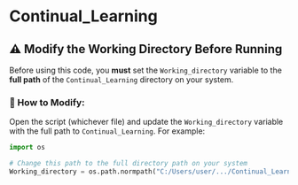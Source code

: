 # Continual_Learning

## ⚠️ Modify the Working Directory Before Running

Before using this code, you **must** set the `Working_directory` variable to the **full path** of the `Continual_Learning` directory on your system.

### 🔧 How to Modify:
Open the script (whichever file) and update the `Working_directory` variable with the full path to `Continual_Learning`. For example:

```python
import os

# Change this path to the full directory path on your system
Working_directory = os.path.normpath("C:/Users/user/.../Continual_Learning")
